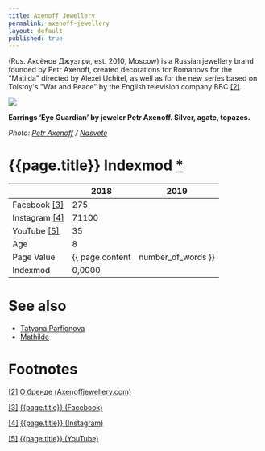 ```yaml
---
title: Axenoff Jewellery
permalink: axenoff-jewellery
layout: default
published: true
---
```


(Rus. Аксёнов Джуэлри, est. 2010, Moscow) is a Russian jewellery brand founded by Petr Axenoff, created decorations for Romanovs for the "Matilda" directed by Alexei Uchitel, as well as for the new series based on Tolstoy's "War and Peace" by the English television company BBC <span id="a2">[\[2\]](#f2)</span>.

![](/encyclopedia/images/{{page.permalink}}.jpg)

**Earrings ‘Eye Guardian’ by jeweler Petr Axenoff. Silver, agate, topazes.**

*Photo: [Petr Axenoff](index) / [Nasvete](index)*

# {{page.title}} Indexmod [*](indexmod)

||2018|2019|
|-|-|-|
|Facebook <span id="a3">[\[3\]](#f3)</span>|275||
|Instagram <span id="a4">[\[4\]](#f4)</span>|71100||
|YouTube <span id="a5">[\[5\]](#f5)</span>|35||
|Age|8||
|Page Value|{{ page.content | number_of_words }}||
|Indexmod|0,0000||

# See also

+ [Tatyana Parfionova](parfionova-tatyana)
+ [Mathilde](mathilde)

# Footnotes

[[2]](#a2) <span id="f2"></span> [О бренде (Axenoffjewellery.com)](http://axenoffjewellery.com/)

[[3]](#a3) <span id="f3"></span> [{{page.title}} (Facebook)](https://www.facebook.com/AxenoffJewelleryOfficial/)

[[4]](#a4) <span id="f4"></span> [{{page.title}} (Instagram)](https://www.instagram.com/axenoffjewellery/)

[[5]](#a5) <span id="f5"></span> [{{page.title}} (YouTube)](https://www.youtube.com/channel/UCSRUARR0iYnAeFZycNypvyA/about)
